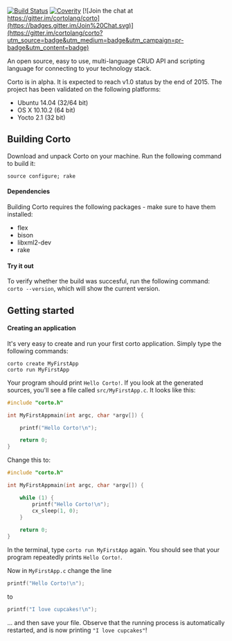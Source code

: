[![Build Status](https://travis-ci.org/cortoproject/corto.svg?branch=master)](https://travis-ci.org/cortoproject/corto) [![Coverity](https://scan.coverity.com/projects/3807/badge.svg)](https://scan.coverity.com/projects/3807) [![Join the chat at https://gitter.im/cortolang/corto](https://badges.gitter.im/Join%20Chat.svg)](https://gitter.im/cortolang/corto?utm_source=badge&utm_medium=badge&utm_campaign=pr-badge&utm_content=badge)

An open source, easy to use, multi-language CRUD API and scripting language for connecting to your technology stack.

Corto is in alpha. It is expected to reach v1.0 status by the end of 2015. The project has been validated on the following platforms:
 * Ubuntu 14.04 (32/64 bit)
 * OS X 10.10.2 (64 bit)
 * Yocto 2.1 (32 bit)

## Building Corto
Download and unpack Corto on your machine. Run the following command to build it:
```
source configure; rake
```
#### Dependencies
Building Corto requires the following packages - make sure to have them installed:
 * flex
 * bison
 * libxml2-dev
 * rake

#### Try it out
To verify whether the build was succesful, run the following command: `corto --version`, which will show the current version.

## Getting started
#### Creating an application
It's very easy to create and run your first corto application. Simply type the following commands:
```
corto create MyFirstApp
corto run MyFirstApp
```
Your program should print `Hello Corto!`. If you look at the generated sources, you'll see a file called `src/MyFirstApp.c`. It looks like this:
```c
#include "corto.h"

int MyFirstAppmain(int argc, char *argv[]) {

    printf("Hello Corto!\n");

    return 0;
}
```
Change this to:
```c
#include "corto.h"

int MyFirstAppmain(int argc, char *argv[]) {

    while (1) {
        printf("Hello Corto!\n");
        cx_sleep(1, 0);
    }
    
    return 0;
}
```
In the terminal, type `corto run MyFirstApp` again. You should see that your program repeatedly prints `Hello Corto!`. 

Now in `MyFirstApp.c` change the line 
```c
printf("Hello Corto!\n");
``` 
to 
```c
printf("I love cupcakes!\n");
```
... and then save your file. Observe that the running process is automatically restarted, and is now printing `"I love cupcakes"`!

